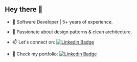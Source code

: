 
## Hey there 👋

- 📲 Software Developer | 5+ years of experience.

- 🚀 Passionate about design patterns & clean architecture.

- :mailbox: Let's connect on: [![Linkedin Badge](https://img.shields.io/badge/LinkedIn-blue?style=flat&logo=Linkedin&logoColor=white)](https://www.linkedin.com/in/barraganesteban/)

- 💼 Check my portfolio: [![Linkedin Badge](https://img.shields.io/badge/Esteban%20Coder-purple?style=flat&)]([https://estebancoder.netlify.app/])

<div id="header" align="center">
  <img src="https://github-readme-stats.vercel.app/api/top-langs/?username=s15-coder&layout=compact" alt=""/>
</div>

